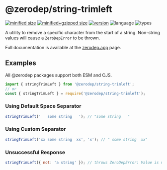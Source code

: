 # @zerodep/string-trimleft

[![minified size](https://img.shields.io/bundlephobia/min/@zerodep/string-trimleft?style=flat-square&color=blue)](https://bundlephobia.com/package/@zerodep/string-trimleft)
[![minified+gzipped size](https://img.shields.io/bundlephobia/minzip/@zerodep/string-trimleft?style=flat-square&color=blue)](https://bundlephobia.com/package/@zerodep/string-trimleft)
[![version](https://img.shields.io/npm/v/@zerodep/string-trimleft?style=flat-square&color=blue)](https://www.npmjs.com/package/@zerodep/string-trimleft)
![language](https://img.shields.io/badge/typescript-100%25-blue?style=flat-square)
![types](https://img.shields.io/badge/types-included-blue?style=flat-square)

A utility to remove a specific character from the start of a string. Non-string values will cause a `ZeroDepError` to be thrown.

Full documentation is available at the [zerodep.app](http://zerodep.app/string/trimleft) page.

## Examples

All @zerodep packages support both ESM and CJS.

```javascript
import { stringTrimLeft } from '@zerodep/string-trimleft';
// or
const { stringTrimLeft } = require('@zerodep/string-trimleft');
```

### Using Default Space Separator

```javascript
stringTrimLeft('   some string   '); // "some string   "
```

### Using Custom Separator

```javascript
stringTrimLeft('xx some string  xx', 'x'); // " some string  xx"
```

### Unsuccessful Response

```javascript
stringTrimLeft({ not: 'a string' }); // throws ZeroDepError: Value is not a string
```
